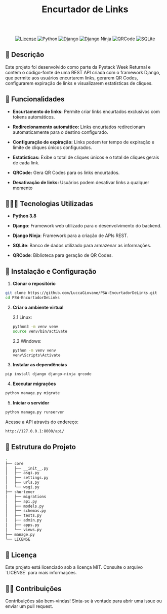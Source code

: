 <div align="center">
   <h1><b>Encurtador de Links</b></h1><br><br>

   <a href="" target="_blank">![License](https://img.shields.io/badge/license-MIT-blue.svg)</a>
   ![Python](https://img.shields.io/badge/Python-3.8%2B-blue.svg)
   ![Django](https://img.shields.io/badge/Django-darkgreen)
   ![Django Ninja](https://img.shields.io/badge/Django-Ninja-black)
   ![QRCode](https://img.shields.io/badge/QRCode-generator-gold)
   ![SQLite](https://img.shields.io/badge/SQLite-magenta.svg)

</div>

<div>
  
  <h2>📖 Descrição</h2>

  <p>Este projeto foi desenvolvido como parte da Pystack Week Returnal e contém o código-fonte de uma REST API criada com o framework Django, que permite aos usuários encurtarem links, gerarem QR Codes, configurarem expiração de links e visualizarem estatísticas de cliques.</p>
</div>

<div>
  <h2>🎯 Funcionalidades</h2>

  - **Encurtamento de links:** Permite criar links encurtados exclusivos com tokens automáticos.

  - **Redirecionamento automático:** Links encurtados redirecionam automaticamente para o destino configurado.

  - **Configuração de expiração:** Links podem ter tempo de expiração e limite de cliques únicos configurados.

  - **Estatísticas:** Exibe o total de cliques únicos e o total de cliques gerais de cada link.

  - **QRCode:** Gera QR Codes para os links encurtados.

  - **Desativação de links:** Usuários podem desativar links a qualquer momento

</div>

<div>

  <h2>👨🏻‍💻 Tecnologias Utilizadas</h2>

  - **Python 3.8**

  - **Django**: Framework web utilizado para o desenvolvimento do backend.

  - **Django Ninja**: Framework para a criação de APIs REST.

  - **SQLite**: Banco de dados utilizado para armazenar as informações.

  - **QRCode**: Biblioteca para geração de QR Codes.

</div>

<div>
  <h2>💾 Instalação e Configuração</h2>

1. **Clonar o repositório**
```bash
git clone https://github.com/LuccaGiovane/PSW-EncurtadorDeLinks.git
cd PSW-EncurtadorDeLinks
```

2. **Criar o ambiente virtual**
   
     2.1 Linux:
     ```bash
     python3 -m venv venv
     source venv/bin/activate
     ```
     2.2 Windows:
     ```bash
     python -m venv venv
     venv\Scripts\Activate
     ```

3. **Instalar as dependências**
```bash
pip install django django-ninja qrcode
```

4. **Executar migrações**
```bash
python manage.py migrate
```

5. **Iniciar o servidor**
```bash
python manage.py runserver
```
Acesse a API através do endereço:
```bash
http://127.0.0.1:8000/api/
```

</div>

<div>
  <h2>📁 Estrutura do Projeto</h2>

  ```bash
  .
  ├── core
  │   ├── __init__.py
  │   ├── asgi.py
  │   ├── settings.py
  │   ├── urls.py
  │   └── wsgi.py
  ├── shortener
  │   ├── migrations
  │   ├── api.py
  │   ├── models.py
  │   ├── schemas.py
  │   ├── tests.py
  │   ├── admin.py
  │   ├── apps.py
  │   └── views.py
  ├── manage.py
  └── LICENSE
  ```
  
</div>

<div>
  <h2>📑 Licença</h2>

  <p>Este projeto está licenciado sob a licença MIT. Consulte o arquivo `LICENSE` para mais informações.</p>
</div>

<div>
  <h2>🤝🏻 Contribuições</h2>

  <p>Contribuições são bem-vindas! Sinta-se à vontade para abrir uma issue ou enviar um pull request.</p>
</div>
